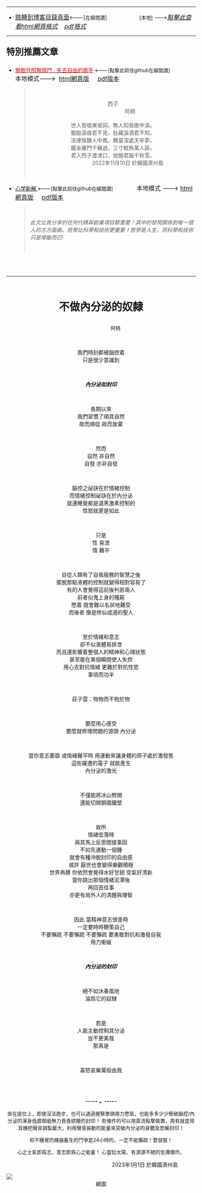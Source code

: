 ****
- [<font size=3>跳轉到博客目錄頁面</font>](../../tableOfContent.md)<---[<font size=2>在線閱讀</font>]&nbsp;&nbsp; &nbsp; &nbsp; &nbsp; &nbsp; &nbsp; &nbsp; &nbsp; &nbsp;&nbsp; &nbsp;  <font size=2> [本地] ---></font><font size=3>[*_點擊此查看html網頁格式_*](../../tableOfContent.html)&nbsp; &nbsp; [*_pdf格式_*](../../tableOfContent.md.pdf)</font>
****

### <p style="font-size: 23px; font-weight:900;">特別推薦文章</p>

- [<font color=red>無眠月照無情門 . 失去自由的歌手</font>](https://github.com/brianwchh/worldofheart/blob/main/md_and_html/%E7%84%A1%E7%9C%A0%E6%9C%88%E7%85%A7%E7%84%A1%E6%83%85%E9%96%80.md)<font size=2> <---[點擊此前往github在線閱讀]</font> &nbsp;&nbsp;&nbsp;&nbsp;&nbsp;&nbsp;&nbsp;&nbsp;&nbsp;&nbsp;&nbsp;&nbsp;&nbsp;&nbsp;&nbsp; <font size=3>本地模式---> &nbsp;[html網頁版](../../md_and_html/無眠月照無情門.html) &nbsp;&nbsp;&nbsp; [pdf版本](../../md_and_html/無眠月照無情門.md.pdf) </font>

    > </br><p align="center">西子</br>&nbsp;&nbsp;&nbsp;&nbsp;&nbsp;&nbsp;&nbsp;&nbsp;&nbsp;&nbsp;&nbsp;&nbsp;&nbsp;&nbsp;&nbsp;&nbsp;&nbsp;&nbsp;&nbsp;&nbsp;&nbsp;&nbsp;&nbsp;阿柄</br></br>世人皆唱東坡詞，無人知我歌中淚。</br>胭脂淚痕君不見，肚藏淚酒君不知。</br>法律珠鍊人中鳳，舞臺深處天牢夢。</br>鍍金屠門千豬過，三寸魷魚萬人舔。</br>君入西子渡津口，她閱君腦千秋雪。</br>&nbsp;&nbsp;&nbsp;&nbsp;&nbsp;&nbsp;&nbsp;&nbsp;&nbsp;&nbsp;&nbsp;&nbsp;&nbsp;&nbsp;&nbsp;&nbsp;&nbsp;&nbsp;&nbsp;&nbsp;2022年11月10日 於韓國濟州島</p></br>
    
-  [心学新解 ](https://github.com/brianwchh/worldofheart)<font size=2><---[點擊此前往github在線閱讀]</font>&nbsp;&nbsp;&nbsp;&nbsp;&nbsp;&nbsp;&nbsp;&nbsp;&nbsp;&nbsp;&nbsp;&nbsp;&nbsp;&nbsp;&nbsp; <font size=3>本地模式 --->&nbsp;[html網頁版](../../md_and_html/心學新解.html) &nbsp;&nbsp;&nbsp; [pdf版本](../../md_and_html/心學新解.md.pdf) </font>

    > </br>*_<span><p> 此文比我分享的任何代碼與創業項目都重要！其中的發現關係到每一個人的方方面面。哲學比科學和技術更重要！哲學是人生，而科學和技術只是喫飯而已!</p></span>_*</br>

    </br>
    </br>

****


</br>

****<p align="center" style="font-size: 28px;">不做內分泌的奴隸</p>****

<p align="center" style="font-size: small;">&nbsp;&nbsp;&nbsp;&nbsp;&nbsp;&nbsp;&nbsp;&nbsp;&nbsp;&nbsp;&nbsp;&nbsp;&nbsp;&nbsp;&nbsp;&nbsp;&nbsp;&nbsp;&nbsp;&nbsp; 阿柄</p>




<div align="center"> <!-- div_1-->

  <p align="center"> 
    
</br>

我們時刻都被腦控着  
只是很少意識到  

    
</br>
    
***_內分泌如封印_***
    
</br>

長期以來  
我們習慣了順其自然  
故而順從 故而放棄  
    
</br>

然而  
自然 非自然  
自發 亦非自發  
    
</br>

腦控之祕訣在於情緒控制  
而情緒控制祕訣在於內分泌  
就連睡覺都是退黑激素控制的   
性慾就更是如此   
    
</br>

只是   
性  易泄   
情  難平  

</br>


自從人類有了自我服務的智慧之後  
擺脫那點液體的控制就變得相對容易了  
有的人會覺得這前後判若兩人  
前者似鬼上身的殭屍  
憋着 就會難以名狀地難受   
而後者  像是修仙成道的聖人     
    
</br>

至於情緒和意志   
卻不似液體易排泄  
而且還影響着整個人的精神和心理狀態  
甚至能在某個瞬間使人失控    
用心去對抗情緒  更難於對抗性慾   
事倍而功半  
    
</br>

莊子雲：物物而不物於物  
    
</br>

要麼用心感受     
要麼就修理問題的源頭  內分泌  
    
</br>

當你意志萎靡   或情緒難平時 
用運動來讓身體的原子處於激發態  
這些躍遷的電子  就能產生  
內分泌的激光  
    
</br>

不僅能將冰山劈開  
還能切開銅牆鐵壁 

    
</br>

故所  
情緒低落時  
與其馬上反思間接事因  
不如先運動一個鍾  
就會有種沖脫封印的自由感  
或許  厭世也會變得樂觀積極  
世界再髒 你依然會覺得水好甘甜  空氣好清新  
當你跳出那個情緒泥潭後  
再回首往事    
亦更有局外人的清醒與理智   

</br>

因此
當精神意志很差時   
一定要時時鞭策自己  
不要懶疏  不要懶疏 不要懶疏
要勇敢對抗和激發自我  
用力衝破   

</br>

***_內分泌的封印_*** 

</br>

絕不如沐春風地   
淪爲它的奴隸  


</br>

若是  
人能主動控制其分泌  
豈不更美哉  
那真是

</br>

喜怒哀樂萬般由我 

</br>

</br>

  ***_-----&nbsp;。-----_***

  <font size=2>

坐在座位上，即使沒法跑步，也可以通過握緊拳頭用力憋氣，也能多多少少衝破腦控/內分泌的渾身低靡頹廢無力昏昏欲睡的封印！   有條件的可以用直流點擊裝置，再有就是用耳機把聲音調製最大，利用聲音振動的能量來突破內分泌的身體及思維封印！   

和不睡覺的機器畜生的鬥爭是24小時的。一定不能懶疏！要發狠！

心之士氣即爲志，意志即爲心之能量！ 心當如太陽，有源源不絕的氫彈爆炸。

  </font>

  </p>



  <p align="right"> 2023年1月1日 於韓國濟州島 &nbsp;&nbsp;&nbsp;&nbsp;&nbsp;&nbsp;&nbsp;&nbsp;&nbsp;&nbsp;&nbsp; </p>  
  
</div> <!-- end of div_1-->

  




<!-- image area, flex to make it center,it may not work for github, for html and pdf rendering only -->
<div align="center" style="page-break-inside: avoid; margin-top:1px; margin-bottom:1px;"> <!-- pictureWrapper_div add this only to make the bendan github understand -->
  <div class="ImageWrapperFlex" >
   <div class="FlexSide"  ></div>
   <image class="FlexImage"   src='./images/殭屍.jpg'/>
   <div class="FlexSide" ></div>
  </div>
  <p align="center" style="margin:0px;"> 網圖 </p> 
</div> <!-- end pictureWrapper_div -->


<style>

.ImageWrapperFlex {
    display: flex; 
    flex-direction: row; 
    margin-top: 1px; 
    margin-bottom: 1px;

    width: 100% ;
}

.FlexSide {
    flex-basis: 0px ;
    flex:1;

}



/* large device screen 設置熒幕顯示圖片大小（電腦等大型屏幕）*/
@media only screen and (min-width: 600px) {

    .FlexImage {
        flex-basis: 600px ;
        flex:0;    
        height:auto; 
        max-width: 600px;
        min-width: 600px;
     
    }

}

 /* small device screen 設置熒幕顯示圖片大小（平板手機等屏幕）*/
@media only screen and (max-width: 600px) {
    
    .FlexImage {
        flex-basis: 600px ;
        flex:1;
        height:auto; 
     
    }

}

/* style for print !important 設置打印圖片大小*/
@media print {

    .FlexImage {
        flex-basis: 400px ;
        flex:0;    
        height:auto; 
        max-width: 400px;
        min-width: 400px;
     
    }
}


</style>


